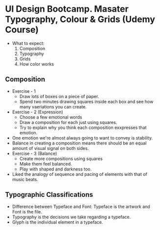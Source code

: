 # UI Design Bootcamp. Masater Typography, Colour & Grids (Udemy Course)

- What to expect:
    1. Composition
    2. Typography
    3. Grids
    4. How color works

## Composition    
- Exercise - 1
    - Draw lots of boxes on a piece of paper. 
    - Spend two minutes drawing squares inside each box and see how many vaeriations you can create.
- Exercise - 2 (Expression)
    - Choose a few emotional words
    - Draw a composition for each just using squares.
    - Try to explain why you think each composition exxpresses that emotion.
- One emotion we're almost always going to want to convey is stability.
- Balance in creating a composition means there should be an equal amount of visual signal on both sides.
- Exercise - 3 (Balance)
    - Create more compositions using squares
    - Make them feel balanced.
    - Play with shaped and darkness too.
- Liked the analogy of sequence and pacing of elements with that of music beats.

## Typographic Classifications

- Difference between Typeface and Font: Typeface is the artwork and Font is the file. 
- Typography is the decisions we take regarding a typeface.
- Glyph is the individual element in a typeface.
